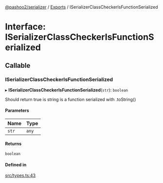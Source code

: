 [@pashoo2/serializer](../README.md) / [Exports](../modules.md) / ISerializerClassCheckerIsFunctionSerialized

# Interface: ISerializerClassCheckerIsFunctionSerialized

## Callable

### ISerializerClassCheckerIsFunctionSerialized

▸ **ISerializerClassCheckerIsFunctionSerialized**(`str`): `boolean`

Should return true is string is a function serialized with .toString()

#### Parameters

| Name | Type |
| :------ | :------ |
| `str` | `any` |

#### Returns

`boolean`

#### Defined in

[src/types.ts:43](https://github.com/pashoo2/serializer/blob/3d29641/src/types.ts#L43)
